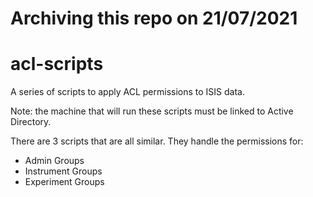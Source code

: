 # Archiving this repo on 21/07/2021


# acl-scripts

A series of scripts to apply ACL permissions to ISIS data.

Note: the machine that will run these scripts must be linked to Active Directory.

There are 3 scripts that are all similar. They handle the permissions for:
* Admin Groups
* Instrument Groups
* Experiment Groups
